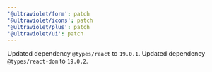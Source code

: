 ```yaml
---
'@ultraviolet/form': patch
'@ultraviolet/icons': patch
'@ultraviolet/plus': patch
'@ultraviolet/ui': patch
---
```


Updated dependency `@types/react` to `19.0.1`.
Updated dependency `@types/react-dom` to `19.0.2`.
